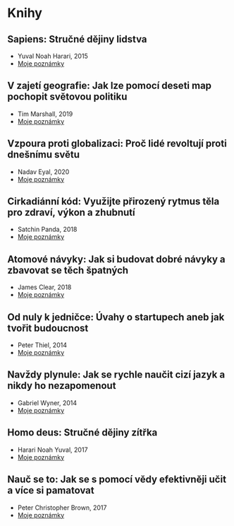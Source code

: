# Knihy

## Sapiens: Stručné dějiny lidstva 
* Yuval Noah Harari, 2015
* [Moje poznámky](https://github.com/JakubMrozek/knihy/blob/main/sapiens.md)

## V zajetí geografie: Jak lze pomocí deseti map pochopit světovou politiku
* Tim Marshall, 2019
* [Moje poznámky](https://github.com/JakubMrozek/knihy/blob/main/v-zajeti-geografie.md)

## Vzpoura proti globalizaci: Proč lidé revoltují proti dnešnímu světu
* Nadav Eyal, 2020
* [Moje poznámky](https://github.com/JakubMrozek/knihy/blob/main/vzpoura-proti-globalizaci.md)

## Cirkadiánní kód: Využijte přirozený rytmus těla pro zdraví, výkon a zhubnutí
* Satchin Panda, 2018
* [Moje poznámky](https://github.com/JakubMrozek/knihy/blob/main/cirkadianni-kod.md)

## Atomové návyky: Jak si budovat dobré návyky a zbavovat se těch špatných
* James Clear, 2018
* [Moje poznámky](https://github.com/JakubMrozek/knihy/blob/main/atomove-navyky.md)

## Od nuly k jedničce: Úvahy o startupech aneb jak tvořit budoucnost
* Peter Thiel, 2014
* [Moje poznámky](https://github.com/JakubMrozek/knihy/blob/main/od-nuly-k-jednicce.md)

## Navždy plynule: Jak se rychle naučit cizí jazyk a nikdy ho nezapomenout 
* Gabriel Wyner, 2014
* [Moje poznámky](https://github.com/JakubMrozek/knihy/blob/main/navzdy-plynule.md)

## Homo deus: Stručné dějiny zítřka
* Harari Noah Yuval, 2017
* [Moje poznámky](https://github.com/JakubMrozek/knihy/blob/main/homo-deus.md)

## Nauč se to: Jak se s pomocí vědy efektivněji učit a více si pamatovat
* Peter Christopher Brown, 2017
* [Moje poznámky](https://github.com/JakubMrozek/knihy/blob/main/nauc-se-to.md)
